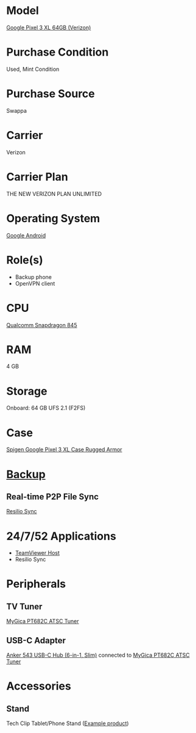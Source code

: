 # Model

[Google Pixel 3 XL 64GB (Verizon)](https://support.google.com/pixelphone/answer/7158570?hl=en)

# Purchase Condition

Used, Mint Condition

# Purchase Source

Swappa

# Carrier

Verizon

# Carrier Plan

THE NEW VERIZON PLAN UNLIMITED

# Operating System

[Google Android](https://www.android.com/)

# Role(s)

* Backup phone
* OpenVPN client

# CPU

[Qualcomm Snapdragon 845](https://www.qualcomm.com/products/snapdragon-845-mobile-platform)

# RAM

4 GB

# Storage

Onboard: 64 GB UFS 2.1 (F2FS)

# Case

[Spigen Google Pixel 3 XL Case Rugged Armor](https://www.spigen.com/collections/google-pixel-3-3-xl/products/google-pixel-3-xl-case-rugged-armor?variant=32491258347567)

# [Backup](https://github.com/jdrch/Hardware/wiki/Mixed-Environment-Multilevel-Backup)

## Real-time P2P File Sync

[Resilio Sync](https://play.google.com/store/apps/details?id=com.resilio.sync)

# 24/7/52 Applications

* [TeamViewer Host](https://www.teamviewer.com/en-us/download/linux/)
* Resilio Sync

# Peripherals

## TV Tuner

[MyGica PT682C ATSC Tuner](https://www.mygica.com/product/atsc-tuner/)

## USB-C Adapter

[Anker 543 USB-C Hub (6-in-1, Slim)](https://us.anker.com/collections/hubs/products/a8365) connected to [MyGica PT682C ATSC Tuner](https://github.com/jdrch/Hardware/blob/master/Google%20Plixel%203%20XL.md#tv-tuner)

# Accessories

## Stand

Tech Clip Tablet/Phone Stand ([Example product](https://www.deluxe.com/products/promotional/tech-clip-tabletphone-stand/43827/))
